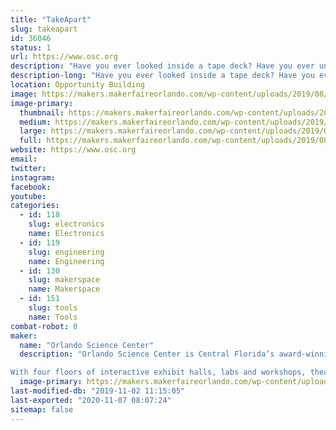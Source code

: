 ```yaml
---
title: "TakeApart"
slug: takeapart
id: 36046
status: 1
url: https://www.osc.org
description: "Have you ever looked inside a tape deck? Have you ever unwrapped a hard drive? Come learn about different tools and the inner workings of used electronics as you take them down to their bare components! Waiver required."
description-long: "Have you ever looked inside a tape deck? Have you ever unwrapped a hard drive? Come learn about different tools and the inner workings of used electronics as you take them down to their bare components!"
location: Opportunity Building
image: https://makers.makerfaireorlando.com/wp-content/uploads/2019/08/Maker-268-1024x684-1024x684.jpg
image-primary:
  thumbnail: https://makers.makerfaireorlando.com/wp-content/uploads/2019/08/Maker-268-1024x684-150x150.jpg
  medium: https://makers.makerfaireorlando.com/wp-content/uploads/2019/08/Maker-268-1024x684-300x200.jpg
  large: https://makers.makerfaireorlando.com/wp-content/uploads/2019/08/Maker-268-1024x684-1024x684.jpg
  full: https://makers.makerfaireorlando.com/wp-content/uploads/2019/08/Maker-268-1024x684.jpg
website: https://www.osc.org
email: 
twitter: 
instagram: 
facebook: 
youtube: 
categories:
  - id: 118
    slug: electronics
    name: Electronics
  - id: 119
    slug: engineering
    name: Engineering
  - id: 130
    slug: makerspace
    name: Makerspace
  - id: 151
    slug: tools
    name: Tools
combat-robot: 0
maker:
  name: "Orlando Science Center"
  description: "Orlando Science Center is Central Florida’s award-winning, hands-on science museum. For more than 60 years, our exhibits and programming have brought science to life for not just residents of Central Florida, but also visitors from around the world.

With four floors of interactive exhibit halls, labs and workshops, theaters, an observatory, and experiences that change with the seasons, there is always something exciting for our 670,000 annual visitors to see and do at Orlando Science Center. We also reach 153,000 students and educators each year through our STEM Discovery Center educational programs, both onsite at the Science Center and offsite at schools and community organizations.  "
  image-primary: https://makers.makerfaireorlando.com/wp-content/uploads/2019/08/OSC_HorizontalLogo_Purple-1024x469.png
last-modified-db: "2019-11-02 11:15:05"
last-exported: "2020-11-07 08:07:24"
sitemap: false
---
```

